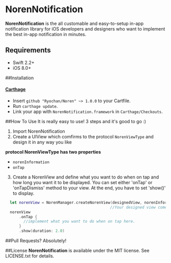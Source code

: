 # NorenNotification
__NorenNotification__ is the all customable and easy-to-setup in-app notification library for iOS developers and designers
who want to implement the best in-app notification in minutes.

## Requirements

- Swift 2.2+
- iOS 8.0+

##Installation
#### [Carthage](https://github.com/Carthage/Carthage)

- Insert `github "Ryochan/Noren" ~> 1.0.0` to your Cartfile.
- Run `carthage update`.
- Link your app with `NorenNotification.framework` in `Carthage/Checkouts`.

##How To Use
It is really easy to use! 3 steps and it's good to go :)

1. Import NorenNotification
2. Create a UIView which comfirms to the protocol `NorenViewType` and design it in any way you like

  __protocol NorenViewType has two properties__
  - `norenInformation`
  - `onTap`

3. Create a NorenView and define what you want to do when on tap and how long you want it to be displayed.
   You can set either 'onTap' or 'onTapDismiss' method to your view. At the end, you have to set 'show()' to display.
```swift
  let norenView = NorenManager.createNorenView(designedView, norenInformation: NorenInformation(body: "You have new messages"))
                                              //Your designed view comes here. *It has to comform to `NorenViewType`
  norenView 
      .onTap {
        //implement what you want to do when on tap here.
      }
      .show(duration: 2.0)
```

##Pull Requests?
Absolutely!

##License
__NorenNotification__ is available under the MIT license. See LICENSE.txt for details.
